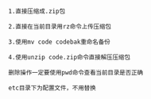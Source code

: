     1.直接压缩成.zip包

    2.直接在当前目录用rz命令上传压缩包

    3.使用mv code codebak重命名备份
    
    4.使用unzip code.zip命令直接解压压缩包

    删除操作一定要使用pwd命令查看当前目录是否正确

    etc目录下为配置文件，不用替换